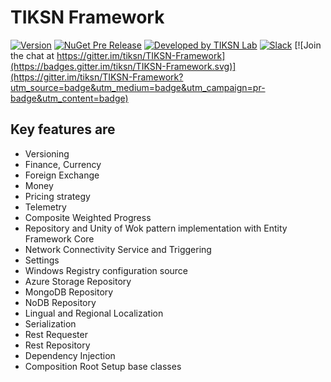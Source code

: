 # TIKSN Framework

[![Version](https://img.shields.io/nuget/v/TIKSN-Framework.svg)](https://www.nuget.org/packages/TIKSN-Framework)
[![NuGet Pre Release](https://img.shields.io/nuget/vpre/TIKSN-Framework.svg)](https://www.nuget.org/packages/TIKSN-Framework)
[![Developed by TIKSN Lab](https://img.shields.io/badge/Developed%20by-TIKSN%20Lab-orange.svg)](http://www.tiksn.com/Lab/TIKSN_Framework)
[![Slack](https://img.shields.io/badge/Slack-tiksn.slack.com-orange.svg)](https://tiksn.slack.com/messages/tiksn-framework/)
[![Join the chat at https://gitter.im/tiksn/TIKSN-Framework](https://badges.gitter.im/tiksn/TIKSN-Framework.svg)](https://gitter.im/tiksn/TIKSN-Framework?utm_source=badge&utm_medium=badge&utm_campaign=pr-badge&utm_content=badge)

## Key features are

* Versioning
* Finance, Currency
* Foreign Exchange
* Money
* Pricing strategy
* Telemetry
* Composite Weighted Progress
* Repository and Unity of Wok pattern implementation with Entity Framework Core
* Network Connectivity Service and Triggering
* Settings
* Windows Registry configuration source
* Azure Storage Repository
* MongoDB Repository
* NoDB Repository
* Lingual and Regional Localization
* Serialization
* Rest Requester
* Rest Repository
* Dependency Injection
* Composition Root Setup base classes
